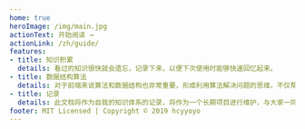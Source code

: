 ```yaml
---
home: true
heroImage: /img/main.jpg
actionText: 开始阅读 →
actionLink: /zh/guide/
features:
- title: 知识积累
  details: 看过的知识很快就会遗忘，记录下来，以便下次使用时能够快速回忆起来。
- title: 数据结构算法
  details: 对于前端来说算法和数据结构也非常重要，形成利用算法解决问题的思维，不仅帮助快速解决问题，也是提升自身技术的一种方式。
- title: 记录
  details: 此文档将作为自我的知识体系的记录，将作为一个长期项目进行维护，与大家一同成长。
footer: MIT Licensed | Copyright © 2019 hcyyoyo
---
```






